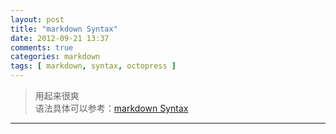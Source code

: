 ```yaml
---
layout: post
title: "markdown Syntax"
date: 2012-09-21 13:37
comments: true
categories: markdown
tags: [ markdown, syntax, octopress ]
---
```


>用起来很爽   
语法具体可以参考：[markdown Syntax](http://wowubuntu.com/markdown/)  
	
---
